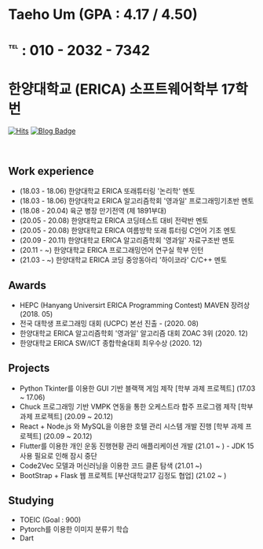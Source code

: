 #  Taeho Um (GPA : 4.17 / 4.50)
# ℡ : 010 - 2032 - 7342
# 한양대학교 (ERICA) 소프트웨어학부 17학번

[![Hits](https://hits.seeyoufarm.com/api/count/incr/badge.svg?url=https://github.com/qsc7342&count_bg=%23FFD5D5&title_bg=%23FF7575&icon=&icon_color=%23E7E7E7&title=VISIT&edge_flat=true)](https://hits.seeyoufarm.com)
[![Blog Badge](http://img.shields.io/badge/-Blog-brightgreen?style=flat-square&logo=FF5722&link=https://evaporation.tistory.com/)](https://evaporation.tistory.com/)

<br>

## Work experience 	
- (18.03 - 18.06) 한양대학교 ERICA 또래튜터링 '논리학' 멘토
- (18.03 - 18.06) 한양대학교 ERICA 알고리즘학회 '영과일' 프로그래밍기초반 멘토
- (18.08 - 20.04) 육군 병장 만기전역 (제 1891부대)
- (20.05 - 20.08) 한양대학교 ERICA 코딩테스트 대비 전략반 멘토
- (20.05 - 20.08) 한양대학교 ERICA 여름방학 또래 튜터링 C언어 기초 멘토
- (20.09 - 20.11) 한양대학교 ERICA 알고리즘학회 '영과일' 자료구조반 멘토
- (20.11 - ~) 한양대학교 ERICA 프로그래밍언어 연구실 학부 인턴
- (21.03 - ~) 한양대학교 ERICA 코딩 중앙동아리 '하이코라' C/C++ 멘토

## Awards
- HEPC (Hanyang Universirt ERICA Programming Contest) MAVEN 장려상 (2018. 05)
- 전국 대학생 프로그래밍 대회 (UCPC) 본선 진출 - (2020. 08)
- 한양대학교 ERICA 알고리즘학회 '영과일' 알고리즘 대회 ZOAC 3위 (2020. 12)
- 한양대학교 ERICA SW/ICT 종합학술대회 최우수상 (2020. 12)

## Projects
- Python Tkinter를 이용한 GUI 기반 블랙잭 게임 제작 [학부 과제 프로젝트] (17.03 ~ 17.06)
- Chuck 프로그래밍 기반 VMPK 연동을 통한 오케스트라 합주 프로그램 제작 [학부 과제 프로젝트] (20.09 ~ 20.12)
- React + Node.js 와 MySQL을 이용한 호텔 관리 시스템 개발 진행 [학부 과제 프로젝트] (20.09 ~ 20.12)
- Flutter를 이용한 개인 운동 진행현황 관리 애플리케이션 개발 (21.01 ~ ) - JDK 15 사용 필요로 인해 잠시 중단
- Code2Vec 모델과 머신러닝을 이용한 코드 클론 탐색 (21.01 ~)
- BootStrap + Flask 웹 프로젝트 [부산대학교17 김정도 협업] (21.02 ~ ) 

## Studying
- TOEIC (Goal : 900)
- Pytorch를 이용한 이미지 분류기 학습
- Dart

